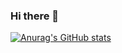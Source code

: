 ### Hi there 👋
 [![Anurag's GitHub stats](https://github-readme-stats.vercel.app/api?username=takuroanzuchi&count_private=true&theme=dark)](https://github.com/anuraghazra/github-readme-stats)
 
